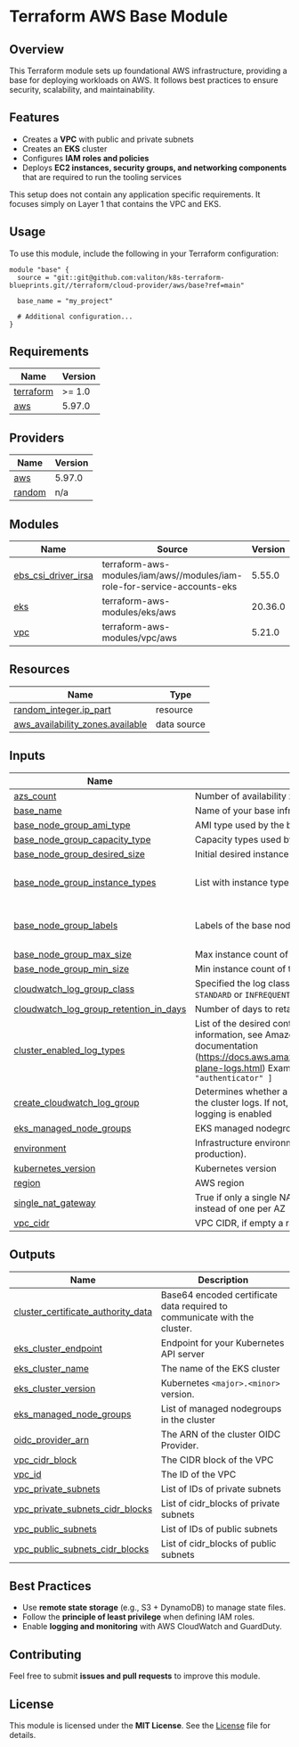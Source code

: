 # Terraform AWS Base Module

## Overview
This Terraform module sets up foundational AWS infrastructure, providing a base for deploying workloads on AWS. It follows best practices to ensure security, scalability, and maintainability.

## Features
- Creates a **VPC** with public and private subnets
- Creates an **EKS** cluster
- Configures **IAM roles and policies**
- Deploys **EC2 instances, security groups, and networking components** that are required to run the tooling services

This setup does not contain any application specific requirements. It focuses simply on Layer 1 that contains the VPC and EKS. 

## Usage
To use this module, include the following in your Terraform configuration:

```hcl
module "base" {
  source = "git::git@github.com:valiton/k8s-terraform-blueprints.git//terraform/cloud-provider/aws/base?ref=main"
  
  base_name = "my_project"
  
  # Additional configuration...
}
```
## Requirements

| Name | Version |
|------|---------|
| <a name="requirement_terraform"></a> [terraform](#requirement\_terraform) | >= 1.0 |
| <a name="requirement_aws"></a> [aws](#requirement\_aws) | 5.97.0 |

## Providers

| Name | Version |
|------|---------|
| <a name="provider_aws"></a> [aws](#provider\_aws) | 5.97.0 |
| <a name="provider_random"></a> [random](#provider\_random) | n/a |

## Modules

| Name | Source | Version |
|------|--------|---------|
| <a name="module_ebs_csi_driver_irsa"></a> [ebs\_csi\_driver\_irsa](#module\_ebs\_csi\_driver\_irsa) | terraform-aws-modules/iam/aws//modules/iam-role-for-service-accounts-eks | 5.55.0 |
| <a name="module_eks"></a> [eks](#module\_eks) | terraform-aws-modules/eks/aws | 20.36.0 |
| <a name="module_vpc"></a> [vpc](#module\_vpc) | terraform-aws-modules/vpc/aws | 5.21.0 |

## Resources

| Name | Type |
|------|------|
| [random_integer.ip_part](https://registry.terraform.io/providers/hashicorp/random/latest/docs/resources/integer) | resource |
| [aws_availability_zones.available](https://registry.terraform.io/providers/hashicorp/aws/5.97.0/docs/data-sources/availability_zones) | data source |

## Inputs

| Name | Description | Type | Default | Required |
|------|-------------|------|---------|:--------:|
| <a name="input_azs_count"></a> [azs\_count](#input\_azs\_count) | Number of availability zones | `number` | `2` | no |
| <a name="input_base_name"></a> [base\_name](#input\_base\_name) | Name of your base infrastructure. | `string` | `"my-project"` | no |
| <a name="input_base_node_group_ami_type"></a> [base\_node\_group\_ami\_type](#input\_base\_node\_group\_ami\_type) | AMI type used by the base node group | `string` | `"AL2023_ARM_64_STANDARD"` | no |
| <a name="input_base_node_group_capacity_type"></a> [base\_node\_group\_capacity\_type](#input\_base\_node\_group\_capacity\_type) | Capacity types used by the base node group | `string` | `"ON_DEMAND"` | no |
| <a name="input_base_node_group_desired_size"></a> [base\_node\_group\_desired\_size](#input\_base\_node\_group\_desired\_size) | Initial desired instance count of the base node group | `number` | `2` | no |
| <a name="input_base_node_group_instance_types"></a> [base\_node\_group\_instance\_types](#input\_base\_node\_group\_instance\_types) | List with instance types that are used in the base node group | `list(string)` | <pre>[<br/>  "t4g.medium"<br/>]</pre> | no |
| <a name="input_base_node_group_labels"></a> [base\_node\_group\_labels](#input\_base\_node\_group\_labels) | Labels of the base node group | `any` | <pre>{<br/>  "base_nodepool": "base"<br/>}</pre> | no |
| <a name="input_base_node_group_max_size"></a> [base\_node\_group\_max\_size](#input\_base\_node\_group\_max\_size) | Max instance count of the base node group | `number` | `3` | no |
| <a name="input_base_node_group_min_size"></a> [base\_node\_group\_min\_size](#input\_base\_node\_group\_min\_size) | Min instance count of the base node group | `number` | `1` | no |
| <a name="input_cloudwatch_log_group_class"></a> [cloudwatch\_log\_group\_class](#input\_cloudwatch\_log\_group\_class) | Specified the log class of the log group. Possible values are: `STANDARD` or `INFREQUENT_ACCESS` | `string` | `null` | no |
| <a name="input_cloudwatch_log_group_retention_in_days"></a> [cloudwatch\_log\_group\_retention\_in\_days](#input\_cloudwatch\_log\_group\_retention\_in\_days) | Number of days to retain log events. | `number` | `30` | no |
| <a name="input_cluster_enabled_log_types"></a> [cluster\_enabled\_log\_types](#input\_cluster\_enabled\_log\_types) | List of the desired control plane logs to enable. For more information, see Amazon EKS Control Plane Logging documentation (https://docs.aws.amazon.com/eks/latest/userguide/control-plane-logs.html) Example: `[ "audit", "api", "authenticator" ]` | `list` | `[]` | no |
| <a name="input_create_cloudwatch_log_group"></a> [create\_cloudwatch\_log\_group](#input\_create\_cloudwatch\_log\_group) | Determines whether a log group is created by this module for the cluster logs. If not, AWS will automatically create one if logging is enabled | `bool` | `false` | no |
| <a name="input_eks_managed_node_groups"></a> [eks\_managed\_node\_groups](#input\_eks\_managed\_node\_groups) | EKS managed nodegroups in addition to the base nodegroup | `any` | `{}` | no |
| <a name="input_environment"></a> [environment](#input\_environment) | Infrastructure environment name (e.g. development, staging, production). | `string` | `"development"` | no |
| <a name="input_kubernetes_version"></a> [kubernetes\_version](#input\_kubernetes\_version) | Kubernetes version | `string` | `"1.32"` | no |
| <a name="input_region"></a> [region](#input\_region) | AWS region | `string` | `"eu-central-1"` | no |
| <a name="input_single_nat_gateway"></a> [single\_nat\_gateway](#input\_single\_nat\_gateway) | True if only a single NAT gateway should be deployed instead of one per AZ | `bool` | `false` | no |
| <a name="input_vpc_cidr"></a> [vpc\_cidr](#input\_vpc\_cidr) | VPC CIDR, if empty a random CIDR will be chosen | `string` | `""` | no |

## Outputs

| Name | Description |
|------|-------------|
| <a name="output_cluster_certificate_authority_data"></a> [cluster\_certificate\_authority\_data](#output\_cluster\_certificate\_authority\_data) | Base64 encoded certificate data required to communicate with the cluster. |
| <a name="output_eks_cluster_endpoint"></a> [eks\_cluster\_endpoint](#output\_eks\_cluster\_endpoint) | Endpoint for your Kubernetes API server |
| <a name="output_eks_cluster_name"></a> [eks\_cluster\_name](#output\_eks\_cluster\_name) | The name of the EKS cluster |
| <a name="output_eks_cluster_version"></a> [eks\_cluster\_version](#output\_eks\_cluster\_version) | Kubernetes `<major>.<minor>` version. |
| <a name="output_eks_managed_node_groups"></a> [eks\_managed\_node\_groups](#output\_eks\_managed\_node\_groups) | List of managed nodegroups in the cluster |
| <a name="output_oidc_provider_arn"></a> [oidc\_provider\_arn](#output\_oidc\_provider\_arn) | The ARN of the cluster OIDC Provider. |
| <a name="output_vpc_cidr_block"></a> [vpc\_cidr\_block](#output\_vpc\_cidr\_block) | The CIDR block of the VPC |
| <a name="output_vpc_id"></a> [vpc\_id](#output\_vpc\_id) | The ID of the VPC |
| <a name="output_vpc_private_subnets"></a> [vpc\_private\_subnets](#output\_vpc\_private\_subnets) | List of IDs of private subnets |
| <a name="output_vpc_private_subnets_cidr_blocks"></a> [vpc\_private\_subnets\_cidr\_blocks](#output\_vpc\_private\_subnets\_cidr\_blocks) | List of cidr\_blocks of private subnets |
| <a name="output_vpc_public_subnets"></a> [vpc\_public\_subnets](#output\_vpc\_public\_subnets) | List of IDs of public subnets |
| <a name="output_vpc_public_subnets_cidr_blocks"></a> [vpc\_public\_subnets\_cidr\_blocks](#output\_vpc\_public\_subnets\_cidr\_blocks) | List of cidr\_blocks of public subnets |

## Best Practices
- Use **remote state storage** (e.g., S3 + DynamoDB) to manage state files.
- Follow the **principle of least privilege** when defining IAM roles.
- Enable **logging and monitoring** with AWS CloudWatch and GuardDuty.

## Contributing
Feel free to submit **issues and pull requests** to improve this module.

## License
This module is licensed under the **MIT License**. See the [License](../../../License) file for details.
